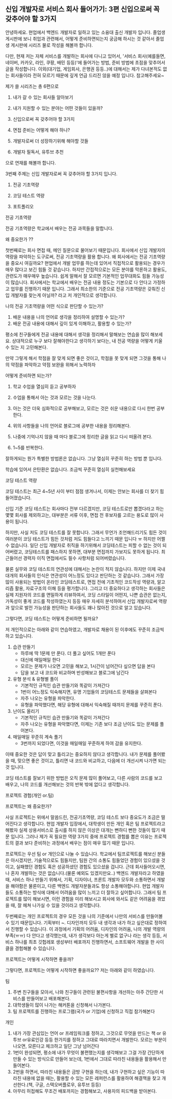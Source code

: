 ## 신입 개발자로 서비스 회사 들어가기: 3편 신입으로써 꼭 갖추어야 할 3가지

안녕하세요. 현업에서 백엔드 개발자로 일하고 있는 소융대 출신 개발자 입니다.
졸업생 게시판에 보니 취업과 관련해서, 어떻게 준비하면되는지 궁금해 하시는 것 같아서 졸업생 게시판에 시리즈 물로 작성을 해볼까 합니다.

다만, 현재 저는 자체 서비스를 개발하는 회사에 다니고 있어서, '서비스 회사(예를들면, 네이버, 카카오, 라인, 쿠팡, 배민 등등)'에 들어가는 방법, 준비 방법에 초점을 맞추어서 글을 작성합니다. 이외(대기업, 게임회사, 은행권 등등..)에 대해서는 제가 다녀본적도 없는 회사들이라 전혀 모르기 때문에 깊게 언급 드리진 않을 예정 입니다. 참고해주세요~



제가 쓸 시리즈는 총 6편으로

1. 내가 갈 수 있는 회사들 알아보기

2. 내가 지원할 수 있는 분야는 어떤 것들이 있을까?

3. 신입으로써 꼭 갖추어야 할 3가지
4. 면접 준비는 어떻게 해야 하나?
5. 개발자로써 더 성장하기위해 해야할 것들
6. 개발자 필독서, 유투브 추천



으로 연재를 해볼까 합니다.



3번째 주제는 신입 개발자로써 꼭 갖추어야 할 3가지 입니다.



1. 전공 기초역량

1. 코딩 테스트 역량
2. 포트폴리오



전공 기초역량

전공 기초역량은 학교에서 배우는 전공 과목들을 말합니다. 



왜 중요한가 ??

첫번째로는 회사 면접 때, 메인 질문으로 물어보기 때문입니다. 회사에서 신입 개발자의 역량을 파악하는 도구로써, 전공 기초역량을 활용 합니다. 왜 회사에서는 전공 기초역량을 중요시 여길까요? 현업에서 개발 업무를 하는데 있어서 직접적으로 활용되는 경우가 매우 많다고 보긴 힘들 것 같습니다. 하지만 간접적으로는 모든 분야를 막론하고 활용도, 관련도가 매우매우 높습니다. 쉽게 말해서 잘 모르면 기본적인 업무대화도 힘들 가능성이 많습니다. 회사에서는 학교에서 배우는 전공 내용 정도는 기본으로 다 안다고 가정하고 업무를 진행하기 때문 입니다. 그래서 최소한의 기준으로 전공 기초역량은 갖춰진 신입 개발자를 찾는게 아닐까? 라고 저 개인적으로 생각합니다.



나의 전공 기초역량을 어떤 식으로 판단할 수 있는가?

1. 배운 내용을 나의 언어로 생각을 정리하여 설명할 수 있는가?
2. 배운 전공 내용에 대해서 깊이 있게 이해하고, 활용할 수 있는가?

평소에 친구들에게 전공 내용에 대해서 생각을 정리해서 말해보는 연습을 많이 해보세요. 상대적으로 누구 보다 잘해야한다고 생각하기 보다는, 내 전공 역량을 어떻게 키울 수 있는 지 고민해본다.

만약 그렇게 해서 학점을 잘 맞게 되면 좋은 것이고, 학점을 못 맞게 되면 그것을 통해 나의 약점을 파악하고 약점 보완을 위해서 노력하자



어떻게 준비하면 되는가?

1. 학교 수업을 열심히 듣고 공부하자

2. 수업을 통해서 아는 것과 모르는 것을 나눈다.
3. 아는 것은 더욱 심화적으로 공부해보고, 모르는 것은 쉬운 내용으로 다시 한번 공부한다.
4. 위의 사항들을 나의 언어로 블로그에 공부한 내용을 정리해본다.
5. 나중에 기억나지 않을 때 마다 블로그에 정리한 글을 읽고 다시 떠올려 본다.
6. 1~5를 반복한다.



잘하게되는 뭔가 특별한 방법론은 없습니다. 그냥 열심히 꾸준히 하는 방법 뿐 입니다.

학습에 있어서 은탄환은 없습니다. 조금씩 꾸준히 열심히 실천해보세요





코딩 테스트 역량

코딩 테스트는 최근 4~5년 사이 부터 점점 생겨나서, 이제는 안보는 회사를 더 찾기 힘들어졌습니다.

신입 기준 코딩 테스트는 회사마다 전부 다르겠지만, 코딩 테스트로만 뽑겠다라고 하는 몇몇 회사를 제외하고는, 대부분은 서류 이후, 면접 전 후보자를 고르는 용도로 많이 사용이 됩니다. 

하지만, 사실 저도 코딩 테스트를 잘 못합니다. 그래서 무언가 조언해드리기도 힘든 것이 여러분이 코딩 테스트가 힘든 것처럼 저도 힘들다고 느끼기 때문 입니다 ㅠ 하지만 어쩔 수 없습니다. 일단 신입 개발자로 취직을 하기위해서 코딩테스트는 피할 수 없는 것이 되어버렸고, 코딩테스트를 패스하지 못하면, 대부분 면접까지 가보지도 못하게 됩니다. 최근들어선 경력자 이직 면접에서도 필수 사항처럼 되어버렸습니다.

물론 실무와 코딩 테스트의 연관성에 대해서는 논란이 적지 않습니다. 하지만 이제 국내 대개의 회사들의 인식은 연관성이 어느정도 있다고 판단하는 것 같습니다. 그래서 가장 많이 사용되는 방법이 온라인 코딩테스트로, 면접 전에 기초적인 코드작성 역량과, 알고리즘 활용, 자료구조의 이해 등을 평가합니다. 그리고 더 중요하다고 생각하는 회사들은 실제 지원자의 코드를 면밀하게 리뷰하여서, 코딩 스타일이 어떤지, 나쁜 습관은 없는지, 가독성이 좋게 코드를 작성하였는지 등등 매우 자세히 분석하여서 신입 개발자로써 역량과 앞으로 발전 가능성을 판단하는 회사들도 꽤나 많아진 것으로 알고 있습니다.



그렇다면, 코딩 테스트는 어떻게 준비하면 될까요?

저 개인적으로는 아래와 같이 연습하였고, 개발자로 채용이 된 이후에도 꾸준히 조금씩 하고 있습니다.

1. 습관 만들기
   * 하루에 딱 1문제 만 푼다. 더 풀고 싶어도 1개만 푼다
   * 대신에 매일매일 한다
   * 모르는 문제가 나오면 고민을 해보고, 1시간이 넘어간다 싶으면 답을 본다
   * 답을 보고 내 코드와 비교하며 반성해보고 블로그에 남긴다
2. 유형 분석 & 유형별 풀이
   * 기본적인 규칙인 습관 만들기와 똑같이 가져간다
   * 1번이 어느정도 익숙해지면, 유명 기업들의 코딩테스트 문제들을 살펴본다
   * 자주 나오는 유형을 파악한다.
   * 유형을 파악했다면, 해당 유형에 대해서 익숙해질 때까지 문제를 꾸준히 푼다.
3. 난이도 올리기
   * 기본적인 규칙인 습관 만들기와 똑같이 가져간다
   * 자주 나오는 유형을 파악했다면, 이제는 기존 보다 조금 난이도 있는 문제를 풀어본다.
4. 매일매일 꾸준히 계속 풀기
   * 3번까지 되었다면, 이것을 매일매일 꾸준하게 하여 감을 유지한다.

이때 중요한 것은 답이 맞고 틀리고는 중요하지 않다고 생각합니다. 내가 문제를 풀어봤을 때, 맞으면 좋은 것이고, 틀리면 내 코드와 비교하고, 다음에 더 개선시켜 나가면 되는 것 입니다.

코딩 테스트를 잘보기 위한 방법은 오직 문제 많이 풀어보고, 다른 사람의 코드를 보고 배우고, 나의 코드를 개선해보는 것의 반복 밖에 없다고 생각합니다.



프로젝트 경험(개인 or.팀)



프로젝트는 왜 중요한가?

사실 프로젝트는 위에서 말씀드린, 전공기초역량, 코딩 테스트 보다 중요도가 조금은 떨어진다고 생각합니다. 현업 개발자 입장에서, 대학생이 만든 개인 혹은 팀 프로젝트라고 해봤자 실제 상용서비스로 출시를 하지 않은 이상은 대개는 뻔하디 뻔한 것들이 많기 때문 입니다. 그러나 제가 꼭 필요한 역량 3가지 중에 프로젝트 경험를 뽑은 이유는 프로젝트의 결과 보다 준비하는 과정에서 배우는 점이 매우 많기 때문 입니다.

프로젝트는 우선 팀 or 개인으로 나눌 수 있습니다. 학교에서 팀프로젝트를 해보신 분들은 아시겠지만, 기술적으로도 힘들지만, 팀원 간의 소통도 힘들었던 경험이 있으셨을 것이고, 실패했던 경험도 혹은 성공하셨던 경험도 있으셨을 겁니다. 근데 회사들어오시면, 나 혼자 개발하는 것은 없습니다.(물론 예외도 있겠지만요..) 백엔드 개발자라고 하였을 때, 서비스 하나 만들기 위해서, 기획, 디자이너, 프론트 개발자 모두와 소통하면서 개발을 해야함은 물론이고, 다른 백엔드 개발자분들과도 항상 소통해야합니다. 현업 개발자들도 소통하는 방식에 대해서 어려움을 많이 느끼고 더 잘하고 싶어합니다. 그래서 팀 프로젝트를 많이 해보시면, 이런 경험을 미리 해보시고 회사에 와서도 같은 어려움을 겪었을 때, 잘 헤쳐 나가실 수 있을 것이라고 생각합니다.

두번째로는 개인 프로젝트의 경우 모든 것을 나의 기준에서 나만의 서비스를 만들어볼 수 있기 때문입니다. 기획부터 ~. 디자인까지 모두 내 생각과 내가 하고 싶은대로 정하여서 진행할 수 있습니다. 이 과정에서 기획의 어려움, 디자인의 어려움, 나의 개발 역량의 부족(ㅠㅠ) 다 안다고 생각했는데, 내가 생각보다 아는게 별로 없구나 라는 생각 등등, 서비스 하나를 최초 깃헙레포 생성부터 배포까지 진행하면서, 소프트웨어 개발을 한 사이클을 경험해볼 수 있습니다. 



프로젝트는 어떻게 시작하면 좋을까?

그렇다면, 프로젝트는 어떻게 시작하면 좋을까요?? 저는 아래와 같이 하였습니다.

팀

1. 주변 친구들을 모아서, 나와 친구들이 관련된 불편사항을 개선하는 아주 간단한 서비스를 만들어보고 배포해본다.
2. 대학생들이 많이 나가는 해커톤을 신청해서 나가본다.
3. 팀 프로젝트를 진행하는 프로그램(국가 or 기업)에 신청하고 직접 참가해본다



개인

1. 내가 가장 관심있는 언어 or 프레임워크를 정하고, 그것으로 무엇을 만드는 책 or 유투브 or유료인강 등등 한가지를 정하고 그대로 따라치면서 개발한다. 모르는 부분이 나오면, 모른다고 체크하고 일단 그냥 넘어간다
2. 1번이 완성되면, 평소에 내가 무엇이 불편했는지를 생각해보고 그걸 가장 간단하게 만들 수 있는 방식으로 만들어 보는데, 1번에서 그대로 따라친 내용들을 활용해서 만들어본다.
3. 2번을 하면서, 따라친 내용들은 금방 구현을 하는데, 내가 구현하고 싶은 기능이 따라친 내용에 없을 때는, 활용할 수 있는 모든 레퍼런스를 활용하여 해결책을 찾고 개선한다.(책, 구글, 스택오버플로우, 유투브 등등)
4. 아무리 허접해도 무조건 배포까지는 경험해보고, 사용자의 피드백을 받아본다.


